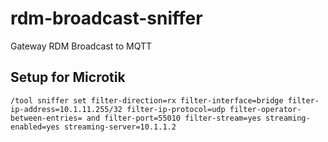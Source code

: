 # rdm-broadcast-sniffer
Gateway RDM Broadcast to MQTT

## Setup for Microtik

```
/tool sniffer set filter-direction=rx filter-interface=bridge filter-ip-address=10.1.11.255/32 filter-ip-protocol=udp filter-operator-between-entries= and filter-port=55010 filter-stream=yes streaming-enabled=yes streaming-server=10.1.1.2
```

